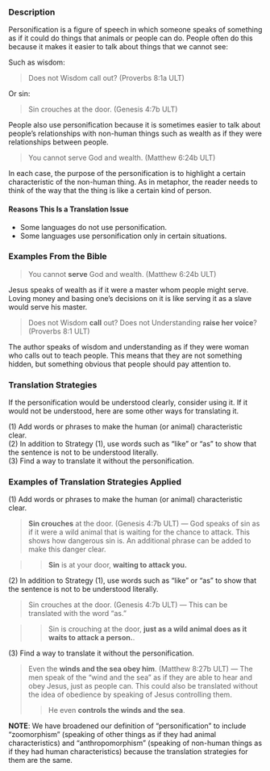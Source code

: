 ### Description

Personification is a figure of speech in which someone speaks of something as if it could do things that animals or people can do. People often do this because it makes it easier to talk about things that we cannot see:

Such as wisdom:
> Does not Wisdom call out? (Proverbs 8:1a ULT)

Or sin:
> Sin crouches at the door. (Genesis 4:7b ULT)

People also use personification because it is sometimes easier to talk about people’s relationships with non-human things such as wealth as if they were relationships between people.

> You cannot serve God and wealth. (Matthew 6:24b ULT)

In each case, the purpose of the personification is to highlight a certain characteristic of the non-human thing. As in metaphor, the reader needs to think of the way that the thing is like a certain kind of person.

#### Reasons This Is a Translation Issue

* Some languages do not use personification.
* Some languages use personification only in certain situations.

### Examples From the Bible

> You cannot **serve** God and wealth. (Matthew 6:24b ULT)

Jesus speaks of wealth as if it were a master whom people might serve. Loving money and basing one’s decisions on it is like serving it as a slave would serve his master.

> Does not Wisdom **call** out? Does not Understanding **raise her voice**? (Proverbs 8:1 ULT)

The author speaks of wisdom and understanding as if they were woman who calls out to teach people. This means that they are not something hidden, but something obvious that people should pay attention to.

### Translation Strategies

If the personification would be understood clearly, consider using it. If it would not be understood, here are some other ways for translating it.

(1) Add words or phrases to make the human (or animal) characteristic clear.<br>
(2) In addition to Strategy (1), use words such as “like” or “as” to show that the sentence is not to be understood literally.<br>
(3) Find a way to translate it without the personification.

### Examples of Translation Strategies Applied

(1) Add words or phrases to make the human (or animal) characteristic clear.

> **Sin crouches** at the door. (Genesis 4:7b ULT) — God speaks of sin as if it were a wild animal that is waiting for the chance to attack. This shows how dangerous sin is. An additional phrase can be added to make this danger clear.

> > **Sin** is at your door, **waiting to attack you.**

(2) In addition to Strategy (1), use words such as “like” or “as” to show that the sentence is not to be understood literally.

> Sin crouches at the door. (Genesis 4:7b ULT) — This can be translated with the word “as.”

> > Sin is crouching at the door, **just as a wild animal does as it waits to attack a person.**.

(3) Find a way to translate it without the personification.

> Even the **winds and the sea obey him**. (Matthew 8:27b ULT) — The men speak of the “wind and the sea” as if they are able to hear and obey Jesus, just as people can. This could also be translated without the idea of obedience by speaking of Jesus controlling them.
> > He even **controls the winds and the sea**.

**NOTE**: We have broadened our definition of “personification” to include “zoomorphism” (speaking of other things as if they had animal characteristics) and “anthropomorphism” (speaking of non-human things as if they had human characteristics) because the translation strategies for them are the same.
